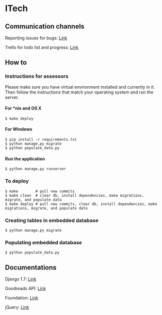 # ITech

## Communication channels
Reporting issues for bugs: [Link](https://github.com/mspj/ITech/issues)

Trello for todo list and progress: [Link](https://trello.com/b/IXdehIOW)

## How to
### Instructions for assessors
Please make sure you have virtual environment installed and currently in it. Then follow the instructions that match your operating system and run the server.

#### For *nix and OS X
```
$ make deploy
```

#### For Windows
```
$ pip install -r requirements.txt
$ python manage.py migrate
$ python populate_data.py
```

#### Run the application
```
$ python manage.py runserver
```

### To deploy
```
$ make        # pull new commits
$ make clean  # clear db, install dependencies, make migrations, migrate, and populate data
$ make deploy # pull new commits, clear db, install dependencies, make migrations, migrate, and populate data
```

### Creating tables in embedded database
`$ python manage.py migrate`

### Populating embedded database
`$ python populate_data.py`

## Documentations
Django 1.7: [Link](https://docs.djangoproject.com/en/1.7/)

Goodreads API: [Link](https://www.goodreads.com/api)

Foundation: [Link](http://foundation.zurb.com/sites/docs/)

jQuery: [Link](http://api.jquery.com/)
